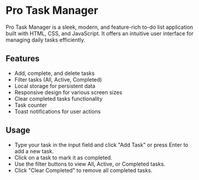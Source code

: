 # Pro Task Manager

Pro Task Manager is a sleek, modern, and feature-rich to-do list application built with HTML, CSS, and JavaScript. It offers an intuitive user interface for managing daily tasks efficiently.

## Features

- Add, complete, and delete tasks
- Filter tasks (All, Active, Completed)
- Local storage for persistent data
- Responsive design for various screen sizes
- Clear completed tasks functionality
- Task counter
- Toast notifications for user actions

## Usage

- Type your task in the input field and click "Add Task" or press Enter to add a new task.
- Click on a task to mark it as completed.
- Use the filter buttons to view All, Active, or Completed tasks.
- Click "Clear Completed" to remove all completed tasks.